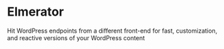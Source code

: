 # Elmerator
Hit WordPress endpoints from a different front-end for fast, customization, and reactive versions of your WordPress content
